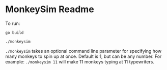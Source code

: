 # MonkeySim Readme

To run:
```
go build

./monkeysim
```

`./monkeysim` takes an optional command line parameter for specifying how many monkeys to spin up at once. Default is 1, but can be any number. For example: `./monkeysim 11` will make 11 monkeys typing at 11 typewriters.